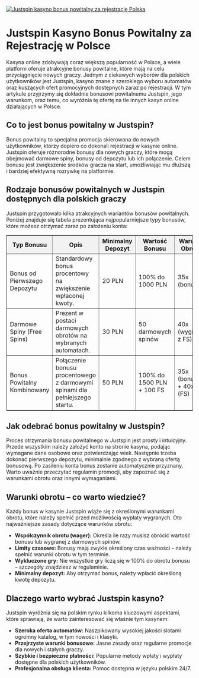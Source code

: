 [![Justspin kasyno bonus powitalny za rejestrację Polska](https://123-caf.pages.dev/gitsignup.png)](https://vrmoo.ru/Bt82HjjY)

<h1>Justspin Kasyno Bonus Powitalny za Rejestrację w Polsce</h1> <p>Kasyna online zdobywają coraz większą popularność w Polsce, a wiele platform oferuje atrakcyjne bonusy powitalne, które mają na celu przyciągnięcie nowych graczy. Jednym z ciekawych wyborów dla polskich użytkowników jest Justspin, kasyno znane z szerokiego wyboru automatów oraz kuszących ofert promocyjnych dostępnych zaraz po rejestracji. W tym artykule przyjrzymy się dokładnie bonusowi powitalnemu Justspin, jego warunkom, oraz temu, co wyróżnia tę ofertę na tle innych kasyn online działających w Polsce.</p>  <h2>Co to jest bonus powitalny w Justspin?</h2> <p>Bonus powitalny to specjalna promocja skierowana do nowych użytkowników, którzy dopiero co dokonali rejestracji w kasynie online. Justspin oferuje różnorodne bonusy dla nowych graczy, które mogą obejmować darmowe spiny, bonusy od depozytu lub ich połączenie. Celem bonusu jest zwiększenie środków gracza na start, umożliwiając mu dłuższą i bardziej efektywną rozrywkę na platformie.</p>  <h2>Rodzaje bonusów powitalnych w Justspin dostępnych dla polskich graczy</h2> <p>Justspin przygotowało kilka atrakcyjnych wariantów bonusów powitalnych. Poniżej znajduje się tabela prezentująca najpopularniejsze typy bonusów, które możesz otrzymać zaraz po założeniu konta:</p>  <table border="1" cellpadding="8" cellspacing="0" style="border-collapse: collapse; width: 100%; max-width: 600px;">   <thead>     <tr style="background-color: #f2f2f2;">       <th>Typ Bonusu</th>       <th>Opis</th>       <th>Minimalny Depozyt</th>       <th>Wartość Bonusu</th>       <th>Warunki Obrotu</th>     </tr>   </thead>   <tbody>     <tr>       <td>Bonus od Pierwszego Depozytu</td>       <td>Standardowy bonus procentowy na zwiększenie wpłaconej kwoty.</td>       <td>20 PLN</td>       <td>100% do 1000 PLN</td>       <td>35x (bonus)</td>     </tr>     <tr>       <td>Darmowe Spiny (Free Spins)</td>       <td>Prezent w postaci darmowych obrotów na wybranych automatach.</td>       <td>30 PLN</td>       <td>50 darmowych spinów</td>       <td>40x (wygrane z FS)</td>     </tr>     <tr>       <td>Bonus Powitalny Kombinowany</td>       <td>Połączenie bonusu procentowego z darmowymi spinami dla pełniejszego startu.</td>       <td>50 PLN</td>       <td>100% do 1500 PLN + 100 FS</td>       <td>35x (bonus) + 40x (FS)</td>     </tr>   </tbody> </table>  <h2>Jak odebrać bonus powitalny w Justspin?</h2> <p>Proces otrzymania bonusu powitalnego w Justspin jest prosty i intuicyjny. Przede wszystkim należy założyć konto na stronie kasyna, podając wymagane dane osobowe oraz potwierdzając wiek. Następnie trzeba dokonać pierwszego depozytu, minimalnie zgodnego z wybraną ofertą bonusową. Po zasileniu konta bonus zostanie automatycznie przyznany. Warto uważnie przeczytać regulamin promocji, aby zapoznać się z warunkami obrotu oraz innymi wymaganiami.</p>  <h2>Warunki obrotu – co warto wiedzieć?</h2> <p>Każdy bonus w kasynie Justspin wiąże się z określonymi warunkami obrotu, które należy spełnić przed możliwością wypłaty wygranych. Oto najważniejsze zasady dotyczące warunków obrotu:</p> <ul>   <li><strong>Współczynnik obrotu (wager):</strong> Określa ile razy musisz obrócić wartość bonusu lub wygranej z darmowych spinów.</li>   <li><strong>Limity czasowe:</strong> Bonusy mają zwykle określony czas ważności – należy spełnić warunki obrotu w tym terminie.</li>   <li><strong>Wykluczone gry:</strong> Nie wszystkie gry liczą się w 100% do obrotu bonusu – szczegóły znajdziesz w regulaminie.</li>   <li><strong>Minimalny depozyt:</strong> Aby otrzymać bonus, należy wpłacić określoną kwotę depozytu.</li> </ul>  <h2>Dlaczego warto wybrać Justspin kasyno?</h2> <p>Justspin wyróżnia się na polskim rynku kilkoma kluczowymi aspektami, które sprawiają, że warto zainteresować się właśnie tym kasynem:</p> <ul>   <li><strong>Szeroka oferta automatów:</strong> Naszpikowany wysokiej jakości slotami ogromny katalog, w tym nowości i klasyki.</li>   <li><strong>Przejrzyste warunki bonusowe:</strong> Jasne zasady oraz regularne promocje dla nowych i stałych graczy.</li>   <li><strong>Szybkie i bezpieczne płatności:</strong> Popularne metody wpłaty i wypłaty dostępne dla polskich użytkowników.</li>   <li><strong>Profesjonalna obsługa klienta:</strong> Pomoc dostępna w języku polskim 24/7.</li> </ul>